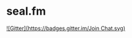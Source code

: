 seal.fm
=======
[![Gitter](https://badges.gitter.im/Join Chat.svg)](https://gitter.im/iSeal/seal.fm?utm_source=badge&utm_medium=badge&utm_campaign=pr-badge&utm_content=badge)

